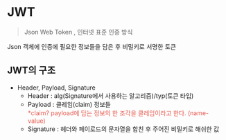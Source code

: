 # JWT

> Json Web Token , 인터넷 표준 인증 방식

Json 객체에 인증에 필요한 정보들을 담은 후 비밀키로 서명한 토큰

## JWT의 구조

- Header, Payload, Signature
  - Header : alg(Signature에서 사용하는 알고리즘)/typ(토큰 타입)
  - Payload : 클레임(claim) 정보들 <br />
    <span style="color:#E6574C">\*claim? payload에 담는 정보의 한 조각을 클레임이라고 한다. (name-value)</span>
  - Signature : 헤더와 페이로드의 문자열을 합친 후 주어진 비밀키로 해쉬한 값
